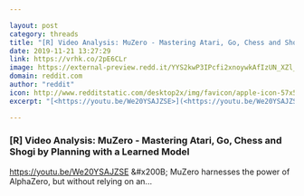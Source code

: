```yaml
---

layout: post
category: threads
title: "[R] Video Analysis: MuZero - Mastering Atari, Go, Chess and Shogi by Planning with a Learned Model"
date: 2019-11-21 13:27:29
link: https://vrhk.co/2pE6CLr
image: https://external-preview.redd.it/YYS2kwP3IPcfi2xnoywkAfIzUN_XZl_ZPFdSt2qzous.jpg?width=480&height=251.308900524&auto=webp&s=daf6f5514010cf572be00192cc7bc98c5f642504
domain: reddit.com
author: "reddit"
icon: http://www.redditstatic.com/desktop2x/img/favicon/apple-icon-57x57.png
excerpt: "[<https://youtu.be/We20YSAJZSE>](<https://youtu.be/We20YSAJZSE>) &amp;#x200B; MuZero harnesses the power of AlphaZero, but without relying on an..."

---
```


### [R] Video Analysis: MuZero - Mastering Atari, Go, Chess and Shogi by Planning with a Learned Model

[<https://youtu.be/We20YSAJZSE>](<https://youtu.be/We20YSAJZSE>) &amp;#x200B; MuZero harnesses the power of AlphaZero, but without relying on an...